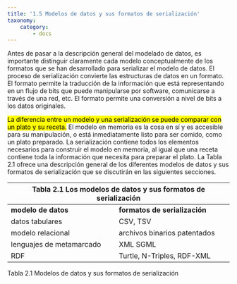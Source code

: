 ```yaml
---
title: '1.5 Modelos de datos y sus formatos de serialización'
taxonomy:
    category:
        - docs
---
```


Antes de pasar a la descripción general del modelado de datos, es importante distinguir claramente cada modelo conceptualmente de los formatos que se han desarrollado para serializar el modelo de datos. El proceso de serialización convierte las estructuras de datos en un formato. El formato permite la traducción de la información que está representando en un flujo de bits que puede manipularse por software, comunicarse a través de una red, etc. El formato permite una conversión a nivel de bits a los datos originales.

<mark>La diferencia entre un modelo y una serialización se puede comparar con un plato y su receta.</mark> El modelo en memoria es la cosa en sí y es accesible para su manipulación, o está inmediatamente listo para ser comido, como un plato preparado.
La serialización contiene todos los elementos necesarios para construir el modelo en memoria, al igual que una receta contiene toda la información que necesita para preparar el plato. 
La Tabla 2.1 ofrece una descripción general de los diferentes modelos de datos y sus formatos de serialización que se discutirán en las siguientes secciones.
 
<table>
<thead>
  <tr>
    <th colspan="4">Tabla 2.1 Los modelos de datos y sus formatos de serialización</th>
  </tr>
</thead>
<tbody>
  <tr>
    <td><strong>modelo de datos</strong></td>
    <td><strong>formatos de serialización</strong></td>
  </tr>
  <tr>
    <td>datos tabulares</td>
    <td>CSV, TSV</td>
  </tr>
  <tr>
    <td>modelo relacional</td>
    <td>archivos binarios patentados</td>
  </tr>
  <tr>
    <td>lenguajes de metamarcado</td>
    <td>XML SGML</td>
  </tr>
  <tr>
    <td>RDF</td>
    <td>Turtle, N-Triples, RDF-XML</td>
  </tr>
</tbody>
</table>

Tabla 2.1 Modelos de datos y sus formatos de serialización